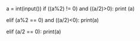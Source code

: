 a = int(input())
if ((a%2) != 0) and ((a/2)>0):
    print (a)

elif (a%2 == 0) and ((a/2)<0):
    print(a)

elif (a/2 == 0):
    print(a)
